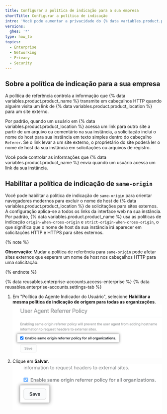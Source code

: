 ```yaml
---
title: Configurar a política de indicação para a sua empresa
shortTitle: Configurar a política de indicação
intro: 'Você pode aumentar a privacidade do {% data variables.product.product_location %} configurando a política para solicitações de origem cruzada.'
versions:
  ghes: '*'
type: how_to
topics:
  - Enterprise
  - Networking
  - Privacy
  - Security
---
```


## Sobre a política de indicação para a sua empresa

A política de referência controla a informação que {% data variables.product.product_name %} transmite em cabeçalhos HTTP quando alguém visita um link de {% data variables.product.product_location %} para um site externo.

Por padrão, quando um usuário em {% data variables.product.product_location %} acessa um link para outro site a partir de um arquivo ou comentário na sua instância, a solicitação inclui o nome do host para sua instância em texto simples dentro do cabeçalho `Referer`. Se o link levar a um site externo, o proprietário do site poderá ler o nome de host da sua instância em solicitações ou arquivos de registro.

Você pode controlar as informações que {% data variables.product.product_name %} envia quando um usuário acessa um link da sua instância.

## Habilitar a política de indicação de `same-origin`

Você pode habilitar a política de indicação de `same-origin` para orientar navegadores modernos para excluir o nome de host de {% data variables.product.product_location %} de solicitações para sites externos. A configuração aplica-se a todos os links da interface web na sua instância. Por padrão, {% data variables.product.product_name %} usa as políticas de indicação `origin-when-cross-origin` e `strict-origin-when-cross-origin`, o que significa que o nome de host da sua instância irá aparecer em solicitações HTTP e HTTPS para sites externos.

{% note %}

**Observação**: Mudar a política de referência para `same-origin` pode afetar sites externos que esperam um nome de host nos cabeçalhos HTTP para uma solicitação.

{% endnote %}

{% data reusables.enterprise-accounts.access-enterprise %}
{% data reusables.enterprise-accounts.settings-tab %}
1. Em "Política do Agente Indicador do Usuário", selecione **Habilitar a mesma política de indicação de origem para todas as organizações**. ![Caixa de seleção para habilitar a mesma política de indicação de origem](/assets/images/enterprise/settings/referrer-policy-checkbox.png)
1. Clique em **Salvar**. ![Botão salvar para habilitar a mesma política de indicação de origem](/assets/images/enterprise/settings/referrer-policy-save-button.png)
